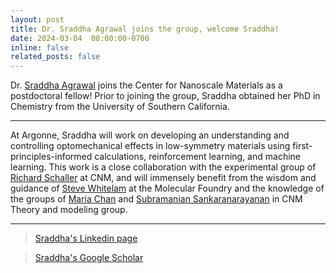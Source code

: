 ```yaml
---
layout: post
title: Dr. Sraddha Agrawal joins the group, welcome Sraddha!
date: 2024-03-04  08:00:00-0700
inline: false
related_posts: false
---
```


Dr. <a href="https://www.linkedin.com/in/sraddha-agrawal-a849a7142/">Sraddha Agrawal</a> joins the Center for Nanoscale Materials as a postdoctoral fellow! Prior to joining the group, Sraddha obtained her PhD in Chemistry from the University of Southern California.

---

At Argonne, Sraddha will work on developing an understanding and controlling optomechanical effects in low-symmetry materials using first-principles-informed calculations, reinforcement learning, and machine learning. This work is a close collaboration with the experimental group of <a href="https://sites.northwestern.edu/schaller/"> Richard Schaller</a> at CNM, and will immensely benefit from the wisdom and guidance of <a href="https://foundry.lbl.gov/about/staff/stephen-whitelam/">Steve Whitelam</a> at the Molecular Foundry and the knowledge of the groups of <a href="https://www.anl.gov/profile/maria-k-chan">Maria Chan</a> and <a href="https://www.anl.gov/profile/subramanian-sankaranarayanan">Subramanian Sankaranarayanan</a> in CNM Theory and modeling group. 

---

> <a href="https://www.linkedin.com/in/sraddha-agrawal-a849a7142/">Sraddha's Linkedin page</a>
 
> <a href="https://scholar.google.com/citations?user=Jyt_3qIAAAAJ&hl=en">Sraddha's Google Scholar </a>
